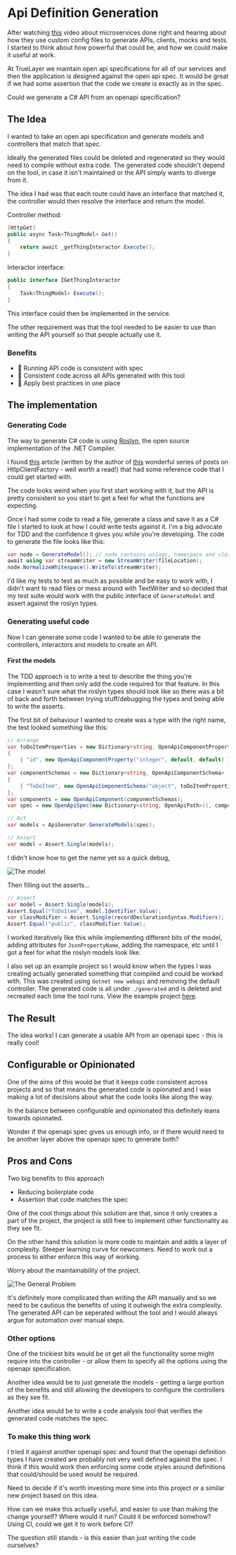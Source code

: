 # Api Definition Generation

After watching [this](https://www.youtube.com/watch?v=j6ow-UemzBc) video about microservices done right and hearing about how they use custom config files to generate APIs, clients, mocks and tests. I started to think about how powerful that could be, and how we could make it useful at work.

At TrueLayer we maintain open api specifications for all of our services and then the application is designed against the open api spec. It would be great if we had some assertion that the code we create is exactly as in the spec.

Could we generate a C# API from an openapi specification?

## The Idea

I wanted to take an open api specification and generate models and controllers that match that spec.

Ideally the generated files could be deleted and regenerated so they would need to compile without extra code.
The generated code shouldn't depend on the tool, in case it isn't maintained or the API simply wants to diverge from it.

The idea I had was that each route could have an interface that matched it, the controller would then resolve the interface and return the model.

Controller method:

```csharp
[HttpGet]
public async Task<ThingModel> Get()
{
    return await _getThingInteractor.Execute();
}
```

Interactor interface:

```csharp
public interface IGetThingInteractor
{
    Task<ThingModel> Execute(); 
}
```

This interface could then be implemented in the service.

The other requirement was that the tool needed to be easier to use than writing the API yourself so that people actually use it.

### Benefits

- 🤩 Running API code is consistent with spec
- 🤩 Consistent code across all APIs generated with this tool
- 🤩 Apply best practices in one place

## The implementation

### Generating Code

The way to generate C# code is using [Roslyn](https://github.com/dotnet/roslyn), the open source implementation of the .NET Compiler.

I found [this](https://www.stevejgordon.co.uk/getting-started-with-the-roslyn-apis-writing-code-with-code) article (written by the author of [this](https://www.stevejgordon.co.uk/introduction-to-httpclientfactory-aspnetcore) wonderful series of posts on HttpClientFactory - well worth a read!) that had some reference code that I could get started with.

The code looks weird when you first start working with it, but the API is pretty consistent so you start to get a feel for what the functions are expecting.

Once I had some code to read a file, generate a class and save it as a C# file I started to look at how I could write tests against it.
I'm a big advocate for TDD and the confidence it gives you while you're developing.
The code to generate the file looks like this:

```csharp
var node = GenerateModel(); // node contains usings, namespace and class to create one file
await using var streamWriter = new StreamWriter(fileLocation);
node.NormalizeWhitespace().WriteTo(streamWriter);
```

I'd like my tests to test as much as possible and be easy to work with, I didn't want to read files or mess around with TextWriter and so decided that my test suite would work with the public interface of `GenerateModel` and assert against the roslyn types.

### Generating useful code

Now I can generate some code I wanted to be able to generate the controllers, interactors and models to create an API.

#### First the models

The TDD approach is to write a test to describe the thing you're implementing and then only add the code required for that feature. In this case I wasn't sure what the roslyn types should look like so there was a bit of back and forth between trying stuff/debugging the types and being able to write the asserts.

The first bit of behaviour I wanted to create was a type with the right name, the test looked something like this:

```csharp
// Arrange
var toDoItemProperties = new Dictionary<string, OpenApiComponentProperty>
{
    { "id", new OpenApiComponentProperty("integer", default, default) },
};
var componentSchemas = new Dictionary<string, OpenApiComponentSchema>
{
    { "ToDoItem", new OpenApiComponentSchema("object", toDoItemProperties) }
};
var components = new OpenApiComponent(componentSchemas);
var spec = new OpenApiSpec(new Dictionary<string, OpenApiPath>(), components);

// Act
var models = ApiGenerator.GenerateModels(spec);

// Assert
var model = Assert.Single(models);
```

I didn't know how to get the name yet so a quick debug,

![The model](./images/single-record.png)

Then filling out the asserts...

```csharp
// Assert
var model = Assert.Single(models);
Assert.Equal("ToDoItem", model.Identifier.Value);
var classModifier = Assert.Single(recordDeclarationSyntax.Modifiers);
Assert.Equal("public", classModifier.Value);
```

I worked iteratively like this while implementing different bits of the model, adding attributes for `JsonPropertyName`, adding the namespace, etc until I got a feel for what the roslyn models look like.

I also set up an example project so I would know when the types I was creating actually generated something that compiled and could be worked with. This was created using `dotnet new webapi` and removing the default controller. The generated code is all under `./generated` and is deleted and recreated each time the tool runs. View the example project [here](https://github.com/maisiesadler/api-generation/tree/main/example).

## The Result

The idea works! I can generate a usable API from an openapi spec - this is really cool!

## Configurable or Opinionated

One of the aims of this would be that it keeps code consistent across projects and so that means the generated code is opionated and I was making a lot of decisions about what the code looks like along the way.

In the balance between configurable and opinionated this definitely leans towards opionated.

Wonder if the openapi spec gives us enough info, or if there would need to be another layer above the openapi spec to generate both?

## Pros and Cons

Two big benefits to this approach
- Reducing boilerplate code
- Assertion that code matches the spec

One of the cool things about this solution are that, since it only creates a part of the project, the project is still free to implement other functionality as they see fit.

On the other hand this solution is more code to maintain and adds a layer of complexity.
Steeper learning curve for newcomers. Need to work out a process to either enforce this way of working.

Worry about the maintainability of the project.

![The General Problem](./images/the_general_problem.png)

It's definitely more complicated than writing the API manually and so we need to be cautious the benefits of using it outweigh the extra complexity.
The generated API can be seperated without the tool and I would always argue for automation over manual steps.

### Other options

One of the trickiest bits would be ot get all the functionality some might require into the controller - or allow them to specify all the options using the openapi specification.

Another idea would be to just generate the models - getting a large portion of the benefits and still allowing the developers to configure the controllers as they see fit.

Another idea would be to write a code analysis tool that verifies the generated code matches the spec.

### To make this thing work

I tried it against another openapi spec and found that the openapi definition types I have created are probably not very well defined against the spec.
I think if this would work then enforcing some code styles around definitions that could/should be used would be required.

Need to decide if it's worth investing more time into this project or a similar new project based on this idea.

How can we make this actually useful, and easier to use than making the change yourself?
Where would it run?
Could it be enforced somehow? Using CI, could we get it to work before CI?

The question still stands - is this easier than just writing the code ourselves?
